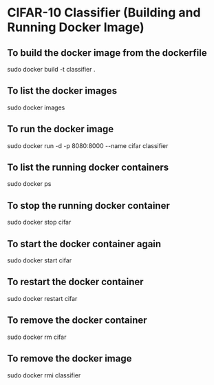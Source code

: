 # CIFAR-10 Classifier (Building and Running Docker Image)

To build the docker image from the dockerfile
-----------------------------------------

sudo docker build -t classifier .

To list the docker images
------------------

sudo docker images

To run the docker image
-----------------------

sudo docker run -d -p 8080:8000 --name cifar classifier

To list the running docker containers
-------------------------------------

sudo docker ps

To stop the running docker container
------------------------------------

sudo docker stop cifar

To start the docker container again
-----------------------------------

sudo docker start cifar

To restart the docker container
-------------------------------

sudo docker restart cifar

To remove the docker container
------------------------------

sudo docker rm cifar

To remove the docker image
--------------------------

sudo docker rmi classifier
